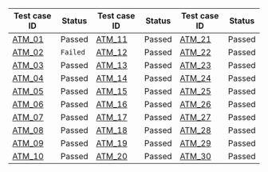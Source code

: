 Test case ID | Status | Test case ID | Status | Test case ID | Status |  
--- | --- | --- | --- | --- | --- |
[ATM_01][1] | Passed |[ATM_11][11] | Passed |[ATM_21][21] | Passed
[ATM_02][2] | `Failed` |[ATM_12][12] | Passed |[ATM_22][22] | Passed
[ATM_03][3] | Passed |[ATM_13][13] | Passed |[ATM_23][23] | Passed
[ATM_04][4] | Passed |[ATM_14][14] | Passed |[ATM_24][24] | Passed
[ATM_05][5] | Passed |[ATM_15][15] | Passed |[ATM_25][25] | Passed
[ATM_06][6] | Passed |[ATM_16][16] | Passed |[ATM_26][26] | Passed
[ATM_07][7] | Passed |[ATM_17][17] | Passed |[ATM_27][27] | Passed
[ATM_08][8] | Passed |[ATM_18][18] | Passed |[ATM_28][28] | Passed
[ATM_09][9] | Passed |[ATM_19][19] | Passed |[ATM_29][29] | Passed
[ATM_10][10] | Passed |[ATM_20][20] | Passed |[ATM_30][30] | Passed




[1]:https://github.com/AdTechMedia/adtechmedia-website/blob/dev/test/regression/test_scripts/ATM_website_01.md
[2]:https://github.com/AdTechMedia/adtechmedia-website/blob/dev/test/regression/test_scripts/ATM_website_02.md
[3]:https://github.com/AdTechMedia/adtechmedia-website/blob/dev/test/regression/test_scripts/ATM_website_03.md
[4]:https://github.com/AdTechMedia/adtechmedia-website/blob/dev/test/regression/test_scripts/ATM_website_04.md
[5]:https://github.com/AdTechMedia/adtechmedia-website/blob/dev/test/regression/test_scripts/ATM_website_05.md
[6]:https://github.com/AdTechMedia/adtechmedia-website/blob/dev/test/regression/test_scripts/ATM_website_06.md
[7]:https://github.com/AdTechMedia/adtechmedia-website/blob/dev/test/regression/test_scripts/ATM_website_07.md
[8]:https://github.com/AdTechMedia/adtechmedia-website/blob/dev/test/regression/test_scripts/ATM_website_08.md
[9]:https://github.com/AdTechMedia/adtechmedia-website/blob/dev/test/regression/test_scripts/ATM_website_09.md
[10]:https://github.com/AdTechMedia/adtechmedia-website/blob/dev/test/regression/test_scripts/ATM_website_10.md
[11]:https://github.com/AdTechMedia/adtechmedia-website/blob/dev/test/regression/test_scripts/ATM_website_11.md
[12]:https://github.com/AdTechMedia/adtechmedia-website/blob/dev/test/regression/test_scripts/ATM_website_12.md
[13]:https://github.com/AdTechMedia/adtechmedia-website/blob/dev/test/regression/test_scripts/ATM_website_13.md
[14]:https://github.com/AdTechMedia/adtechmedia-website/blob/dev/test/regression/test_scripts/ATM_website_14.md
[15]:https://github.com/AdTechMedia/adtechmedia-website/blob/dev/test/regression/test_scripts/ATM_website_15.md
[16]:https://github.com/AdTechMedia/adtechmedia-website/blob/dev/test/regression/test_scripts/ATM_website_16.md
[17]:https://github.com/AdTechMedia/adtechmedia-website/blob/dev/test/regression/test_scripts/ATM_website_17.md
[18]:https://github.com/AdTechMedia/adtechmedia-website/blob/dev/test/regression/test_scripts/ATM_website_18.md
[19]:https://github.com/AdTechMedia/adtechmedia-website/blob/dev/test/regression/test_scripts/ATM_website_19.md
[20]:https://github.com/AdTechMedia/adtechmedia-website/blob/dev/test/regression/test_scripts/ATM_website_20.md
[21]:https://github.com/AdTechMedia/adtechmedia-website/blob/dev/test/regression/test_scripts/ATM_website_21.md
[22]:https://github.com/AdTechMedia/adtechmedia-website/blob/dev/test/regression/test_scripts/ATM_website_22.md
[23]:https://github.com/AdTechMedia/adtechmedia-website/blob/dev/test/regression/test_scripts/ATM_website_23.md
[24]:https://github.com/AdTechMedia/adtechmedia-website/blob/dev/test/regression/test_scripts/ATM_website_24.md
[25]:https://github.com/AdTechMedia/adtechmedia-website/blob/dev/test/regression/test_scripts/ATM_website_25.md
[26]:https://github.com/AdTechMedia/adtechmedia-website/blob/dev/test/regression/test_scripts/ATM_website_26.md
[27]:https://github.com/AdTechMedia/adtechmedia-website/blob/dev/test/regression/test_scripts/ATM_website_27.md
[28]:https://github.com/AdTechMedia/adtechmedia-website/blob/dev/test/regression/test_scripts/ATM_website_28.md
[29]:https://github.com/AdTechMedia/adtechmedia-website/blob/dev/test/regression/test_scripts/ATM_website_29.md
[30]:https://github.com/AdTechMedia/adtechmedia-website/blob/dev/test/regression/test_scripts/ATM_website_30.md
[31]:https://github.com/AdTechMedia/adtechmedia-website/blob/dev/test/regression/test_scripts/ATM_website_31.md
[32]:https://github.com/AdTechMedia/adtechmedia-website/blob/dev/test/regression/test_scripts/ATM_website_32.md
[33]:https://github.com/AdTechMedia/adtechmedia-website/blob/dev/test/regression/test_scripts/ATM_website_33.md
[34]:https://github.com/AdTechMedia/adtechmedia-website/blob/dev/test/regression/test_scripts/ATM_website_34.md
